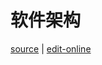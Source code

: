 # 软件架构

[source](https://github.com/haibazhang/lib/blob/master/src/cs/design-patterns/软件架构.md) \| [edit-online](https://github.com/haibazhang/lib/edit/master/src/cs/design-patterns/软件架构.md)

